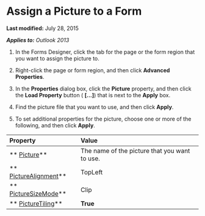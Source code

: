 
# Assign a Picture to a Form

 **Last modified:** July 28, 2015

 _**Applies to:** Outlook 2013_

1. In the Forms Designer, click the tab for the page or the form region that you want to assign the picture to. 
    
2. Right-click the page or form region, and then click  **Advanced Properties**. 
    
3. In the  **Properties** dialog box, click the **Picture** property, and then click the **Load Property** button ( **[...]**) that is next to the  **Apply** box.
    
4. Find the picture file that you want to use, and then click  **Apply**. 
    
5. To set additional properties for the picture, choose one or more of the following, and then click  **Apply**. 
    

|**Property**|**Value**|
|:-----|:-----|
| ** [Picture](447a0372-d621-9b36-3f62-ad764b7e1b92.md)**|The name of the picture that you want to use.|
| ** [PictureAlignment](c52f0b5b-c703-d9d6-1bae-e4fe9b696cf8.md)**|TopLeft|
| ** [PictureSizeMode](24a0415a-f89a-c0fb-9c44-b33484c8cd49.md)**|Clip|
| ** [PictureTiling](1a8e3ed1-a71e-dbdb-8adc-52d6b7eb0977.md)**| **True**|

